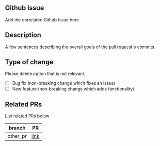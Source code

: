 ## Github issue

Add the correlated Github Issue here

## Description

A few sentences describing the overall goals of the pull request's commits.

## Type of change

Please delete option that is not relevant.

- [ ] Bug fix (non-breaking change which fixes an issue)
- [ ] New feature (non-breaking change which adds functionality)

## Related PRs

List related PRs below

| branch   | PR       |
| -------- | -------- |
| other_pr | [link]() |
